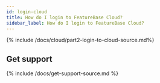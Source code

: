```yaml
---
id: login-cloud
title: How do I login to FeatureBase Cloud?
sidebar_label: How do I login to FeatureBase Cloud?
---
```


{% include /docs/cloud/part2-login-to-cloud-source.md%}

## Get support

{% include /docs/get-support-source.md %}
